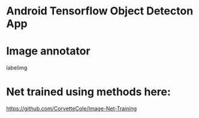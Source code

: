 # Android Tensorflow Object Detecton App

# Image annotator
labelimg



# Net trained using methods here:
https://github.com/CorvetteCole/Image-Net-Training
